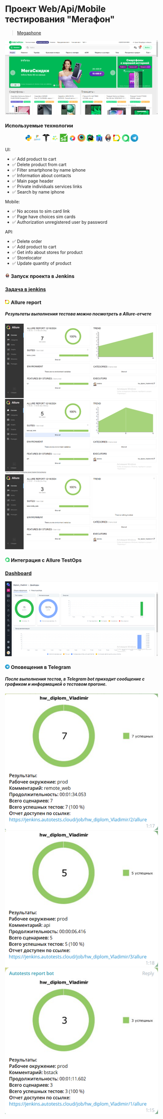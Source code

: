 <h1> Проект Web/Api/Mobile тестирования "Мегафон"  </h1>

> <a target="_blank" href="https://spb.shop.megafon.ru/">Megaphone</a>

![This is an image](data/images/Megafone_main_page.png)
<!-- Технологии -->

### Используемые технологии

<p  align="center">
   <code><img width="5%" title="Python" src="data/images/python.png"></code>
  <code><img width="5%" title="Pytest" src="data/images/pytest.png"></code>
  <code><img width="5%" title="Requests" src="data/images/requests.png"></code>
  <code><img width="5%" title="Selene" src="data/images/selene.png"></code>
  <code><img width="5%" title="Selenium" src="data/images/selenium.png"></code>
   <code><img width="5%" title="Appium" src="data/images/appium.png"></code>
   <code><img width="5%" title="Browserstack" src="data/images/browserstack.png"></code>
   <code><img width="5%" title="PyCharm" src="data/images/pycharm.png"></code>
  <code><img width="5%" title="Android Studio" src="data/images/android_studio.png"></code>
  <code><img width="5%" title="Jenkins" src="data/images/jenkins.png"></code>
  <code><img width="5%" title="Allure Report" src="data/images/allure_report.png"></code>
  <code><img width="5%" title="Allure TestOps" src="data/images/allure_testops.png"></code>
  <code><img width="5%" title="Telegram" src="data/images/tg.png"></code>
</p>


<!-- Тесты -->
UI:

* ✅ Add product to cart
* ✅ Delete product from cart
* ✅ Filter smartphone by name iphone
* ✅ Information about contacts
* ✅ Main page header
* ✅ Private individuals services links
* ✅ Search by name iphone

Mobile:

* ✅ No access to sim card link
* ✅ Page have choices sim cards
* ✅ Authorization unregistered user by password

API:

* ✅ Delete order
* ✅ Add product to cart
* ✅ Get info about stores for product
* ✅ Storelocator
* ✅ Update quantity of product

<!-- Jenkins -->

### <img width="3%" title="Jenkins" src="data/images/jenkins.png"> Запуск проекта в Jenkins

### [Задача в jenkins](https://jenkins.autotests.cloud/job/hw_diplom_Vladimir/)

<!-- Allure report -->

### <img width="3%" title="Allure Report" src="data/images/allure_report.png"> Allure report

##### Результаты выполнения тестова можно посмотреть в Allure-отчете

![This is an image](data/images/Allure_ui.png)
![This is an image](data/images/Allure_api.png)
![This is an image](data/images/Allure_mobile.png)



<!-- Allure TestOps -->

### <img width="3%" title="Allure TestOps" src="data/images/allure_testops.png"> Интеграция с Allure TestOps

### [Dashboard](https://allure.autotests.cloud/project/4530/dashboards)

![This is an image](data/images/Allure_dashboard.png)

<!-- Telegram -->

### <img width="3%" title="Telegram" src="data/images/tg.png"> Оповещения в Telegram

##### После выполнения тестов, в Telegram bot приходит сообщение с графиком и информацией о тестовом прогоне.

![This is an image](data/images/TG_ui.png)
![This is an image](data/images/TG_api.png)
![This is an image](data/images/TG_mobile.png)